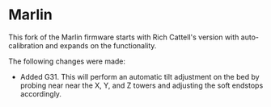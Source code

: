 Marlin
======

This fork of the Marlin firmware starts with Rich Cattell's version with auto-calibration
and expands on the functionality.

The following changes were made:
  - Added G31.  This will perform an automatic tilt adjustment on the bed by probing near
    near the X, Y, and Z towers and adjusting the soft endstops accordingly.